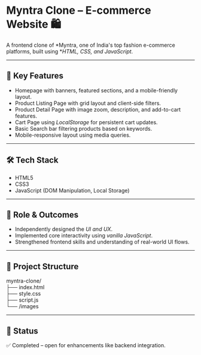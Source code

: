 # Myntra Clone – E-commerce Website 🛍️

A frontend clone of *Myntra, one of India's top fashion e-commerce platforms, built using **HTML, CSS, and JavaScript*.

---

## 🚀 Key Features
- Homepage with banners, featured sections, and a mobile-friendly layout.
- Product Listing Page with grid layout and client-side filters.
- Product Detail Page with image zoom, description, and add-to-cart features.
- Cart Page using *LocalStorage* for persistent cart updates.
- Basic Search bar filtering products based on keywords.
- Mobile-responsive layout using media queries.

---

## 🛠️ Tech Stack
- HTML5  
- CSS3  
- JavaScript (DOM Manipulation, Local Storage)  

---

## 🎯 Role & Outcomes
- Independently designed the *UI and UX*.  
- Implemented core interactivity using *vanilla JavaScript*.  
- Strengthened frontend skills and understanding of real-world UI flows.  

---
## 📂 Project Structure
myntra-clone/  
├── index.html  
├── style.css  
├── script.js  
└── /images

---
## 📌 Status
✅ Completed – open for enhancements like backend integration.
